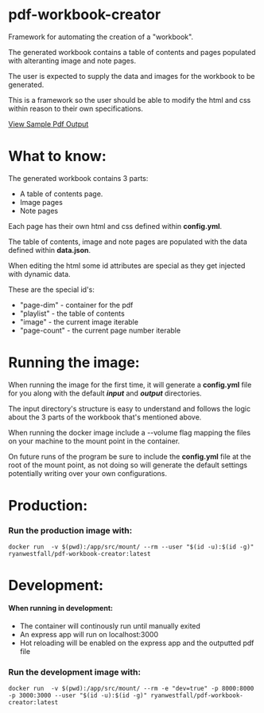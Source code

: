 # pdf-workbook-creator

Framework for automating the creation of a "workbook".

The generated workbook contains a table of contents and pages populated with alteranting image and note pages.

The user is expected to supply the data and images for the workbook to be generated.

This is a framework so the user should be able to modify the html and css within reason to their own specifications.

<a href="./src/defaults/output/output.pdf" download>View Sample Pdf Output</a>


# What to know:

The generated workbook contains 3 parts:
* A table of contents page.
* Image pages
* Note pages

Each page has their own html and css defined within **config.yml**.

The table of contents, image and note pages are populated with the data defined within **data.json**.

When editing the html some id attributes are special as they get injected with dynamic data.

These are the special id's:
* "page-dim" - container for the pdf
* "playlist" - the table of contents
* "image" - the current image iterable
* "page-count" - the current page number iterable

# Running the image:

When running the image for the first time, it will generate a **config.yml** file for you along with the default ***input*** and ***output*** directories.

The input directory's structure is easy to understand and follows the logic about the 3 parts of the workbook that's mentioned above.

When running the docker image include a --volume flag mapping the files on your machine to the mount point in the container.

On future runs of the program be sure to include the **config.yml** file at the root of the mount point, as not doing so will generate the default settings potentially writing over your own configurations.

# Production:
### Run the production image with:
```
docker run  -v $(pwd):/app/src/mount/ --rm --user "$(id -u):$(id -g)" ryanwestfall/pdf-workbook-creator:latest
```
# Development:
#### When running in development:
* The container will continously run until manually exited
* An express app will run on localhost:3000
* Hot reloading will be enabled on the express app and the outputted pdf file

### Run the development image with:
```
docker run  -v $(pwd):/app/src/mount/ --rm -e "dev=true" -p 8000:8000 -p 3000:3000 --user "$(id -u):$(id -g)" ryanwestfall/pdf-workbook-creator:latest
```

